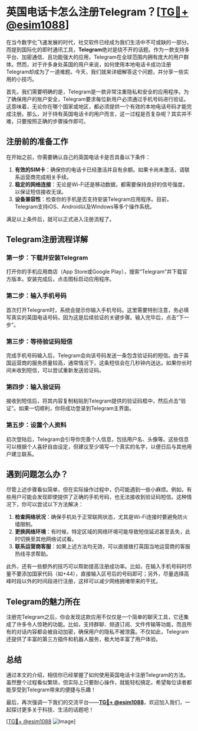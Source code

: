 # 英国电话卡怎么注册Telegram？[[TG💪+ @esim1088](https://t.me/s/esim1088)]

在当今数字化飞速发展的时代，社交软件已经成为我们生活中不可或缺的一部分。而提到国际化的即时通讯工具，**Telegram**绝对是绕不开的话题。作为一款支持多平台、加密通信、且功能强大的应用，Telegram在全球范围内拥有庞大的用户群体。然而，对于许多身处英国的用户来说，如何使用本地电话卡成功注册Telegram却成为了一道难题。今天，我们就来详细解答这个问题，并分享一些实用的小技巧。

首先，我们需要明确的是，Telegram是一款非常注重隐私和安全的应用程序。为了确保用户的账户安全，Telegram要求每位新用户必须通过手机号码进行验证。这意味着，无论你在哪个国家或地区，都必须提供一个有效的本地电话号码才能完成注册。那么，对于持有英国电话卡的用户而言，这一过程是否复杂呢？其实并不难，只要按照正确的步骤操作即可。

## 注册前的准备工作

在开始之前，你需要确认自己的英国电话卡是否具备以下条件：

1. **有效的SIM卡**：确保你的电话卡已经激活并且有余额。如果卡尚未激活，请联系运营商完成相关手续。
2. **稳定的网络连接**：无论是Wi-Fi还是移动数据，都需要保持良好的信号强度，以保证短信接收无误。
3. **设备兼容性**：检查你的手机是否支持安装Telegram应用程序。目前，Telegram支持iOS、Android以及Windows等多个操作系统。

满足以上条件后，就可以正式进入注册流程了。

## Telegram注册流程详解

### 第一步：下载并安装Telegram

打开你的手机应用商店（App Store或Google Play），搜索“Telegram”并下载官方版本。安装完成后，点击图标启动应用程序。

### 第二步：输入手机号码

首次打开Telegram时，系统会提示你输入手机号码。这里需要特别注意，务必填写真实的英国电话号码，因为这是后续验证的关键步骤。输入完毕后，点击“下一步”。

### 第三步：等待验证码短信

完成手机号码输入后，Telegram会向该号码发送一条包含验证码的短信。由于英国运营商的服务质量较高，通常情况下，这条短信会在几秒钟内送达。如果你长时间未收到短信，可以尝试重新发送验证码。

### 第四步：输入验证码

接收到短信后，将其内容复制粘贴到Telegram提供的验证码框中，然后点击“验证”。如果一切顺利，你将成功登录到Telegram主界面。

### 第五步：设置个人资料

初次登陆后，Telegram会引导你完善个人信息，包括用户名、头像等。这些信息可以根据个人喜好自由设定，但建议至少填写一个真实的名字，以便日后与其他用户建立联系。

## 遇到问题怎么办？

尽管上述步骤看似简单，但在实际操作过程中，仍可能遇到一些小麻烦。例如，有些用户可能会发现即使提供了正确的手机号码，也无法接收到验证码短信。这种情况下，你可以尝试以下方法解决：

1. **检查网络状况**：确保手机处于正常联网状态，尤其是Wi-Fi连接时要避免防火墙限制。
2. **更换网络环境**：有时候，特定区域的网络环境可能导致短信延迟甚至丢失，此时切换至其他网络试试看。
3. **联系运营商客服**：如果上述方法均无效，可以直接拨打英国当地运营商的客服热线寻求帮助。

此外，还有一些额外的技巧可以帮助提高注册成功率。比如，在输入手机号码时尽量不要添加国家代码（如+44），直接输入区号后的号码即可；另外，尽量选择高峰时段以外的时间段进行注册，这样可以减少网络拥堵带来的干扰。

## Telegram的魅力所在

注册完Telegram之后，你会发现这款应用不仅仅是一个简单的聊天工具，它还集成了许多令人惊艳的功能。比如，支持群聊、频道订阅、文件传输等功能，而且所有的对话内容都会被自动加密，确保用户的隐私不被泄露。不仅如此，Telegram还提供了丰富的第三方插件和机器人服务，极大地丰富了用户体验。

## 总结

通过本文的介绍，相信你已经掌握了如何使用英国电话卡注册Telegram的方法。虽然整个过程看似繁琐，但实际上只要耐心操作，就能轻松搞定。希望每位读者都能享受到Telegram带来的便捷与乐趣！

最后，再次强调一下我们的交流平台——**[TG💪+ @esim1088](https://t.me/s/esim1088)**，欢迎加入我们，一起探讨更多关于科技、生活的话题吧！

[[TG💪+ @esim1088](https://t.me/s/esim1088) ![Image](https://i.postimg.cc/4NQfJmqS/Snipaste-2025-05-13-00-14-12.png)]